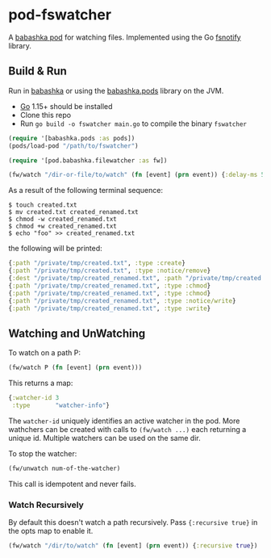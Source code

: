 # pod-fswatcher

A [babashka pod](https://github.com/babashka/babashka.pods) for watching files.
Implemented using the Go [fsnotify](https://github.com/fsnotiy/fsnotify) library.

## Build & Run

Run in [babashka](https://github.com/borkdude/babashka/) or using the
[babashka.pods](https://github.com/babashka/babashka.pods) library on the JVM.

- [Go](https://golang.org/dl/) 1.15+ should be installed
- Clone this repo
- Run `go build -o fswatcher main.go` to compile the binary `fswatcher`

``` clojure
(require '[babashka.pods :as pods])
(pods/load-pod "/path/to/fswatcher")

(require '[pod.babashka.filewatcher :as fw])

(fw/watch "/dir-or-file/to/watch" (fn [event] (prn event)) {:delay-ms 50})
```

As a result of the following terminal sequence:

``` shell
$ touch created.txt
$ mv created.txt created_renamed.txt
$ chmod -w created_renamed.txt
$ chmod +w created_renamed.txt
$ echo "foo" >> created_renamed.txt
```

the following will be printed:

``` clojure
{:path "/private/tmp/created.txt", :type :create}
{:path "/private/tmp/created.txt", :type :notice/remove}
{:dest "/private/tmp/created_renamed.txt", :path "/private/tmp/created.txt", :type :rename}
{:path "/private/tmp/created_renamed.txt", :type :chmod}
{:path "/private/tmp/created_renamed.txt", :type :chmod}
{:path "/private/tmp/created_renamed.txt", :type :notice/write}
{:path "/private/tmp/created_renamed.txt", :type :write}
```

## Watching and UnWatching
To watch on a path P:
```clojure
(fw/watch P (fn [event] (prn event)))
```
This returns a map:
```clojure
{:watcher-id 3
 :type       "watcher-info"}
```
The `watcher-id` uniquely identifies an active watcher in the pod.
More wathchers can be created with calls to `(fw/watch ...)` each returning a unique id.
Multiple watchers can be used on the same dir.

To stop the watcher:
```clojure
(fw/unwatch num-of-the-watcher)
```
This call is idempotent and never fails.

### Watch Recursively
By default this doesn't watch a path recursively. Pass `{:recursive true}` in the opts map to enable it.
```clojure
(fw/watch "/dir/to/watch" (fn [event] (prn event)) {:recursive true})
```
